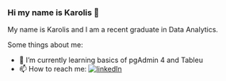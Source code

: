 ### Hi my name is Karolis 👋

My name is Karolis and I am a recent graduate in Data Analytics. 

Some things about me:
- 🌱 I’m currently learning basics of pgAdmin 4 and Tableu
- 📫 How to reach me:  [![linkedIn](https://img.shields.io/badge/LinkedIn-0077B5?style=for-the-badge&logo=linkedin&logoColor=white)](https://linkedin.com/in/karolis-markovas-950383222/)
